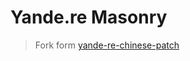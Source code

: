 # Yande.re Masonry

> Fork form [yande-re-chinese-patch](https://github.com/coderzhaoziwei/yande-re-chinese-patch/issues)

